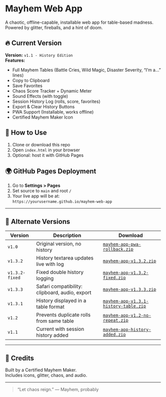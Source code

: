 # Mayhem Web App

A chaotic, offline-capable, installable web app for table-based madness. Powered by glitter, fireballs, and a hint of doom.

## 🔥 Current Version

**Version:** `v1.1 - History Edition`  
**Features:**
- Full Mayhem Tables (Battle Cries, Wild Magic, Disaster Severity, “I’m a…” lines)
- Copy to Clipboard
- Save Favorites
- Chaos Score Tracker + Dynamic Meter
- Sound Effects (with toggle)
- Session History Log (rolls, score, favorites)
- Export & Clear History Buttons
- PWA Support (Installable, works offline)
- Certified Mayhem Maker Icon

## 🧾 How to Use

1. Clone or download this repo
2. Open `index.html` in your browser
3. Optional: host it with GitHub Pages

## 🌍 GitHub Pages Deployment

1. Go to **Settings > Pages**
2. Set source to `main` and root `/`
3. Your live app will be at:  
   `https://yourusername.github.io/mayhem-web-app`

---

## 🧪 Alternate Versions

| Version       | Description                          | Download |
|---------------|--------------------------------------|----------|
| `v1.0`        | Original version, no history         | [`mayhem-app-pwa-rollback.zip`](./versions/mayhem-app-pwa-rollback.zip) |
| `v1.3.2`      | History textarea updates live with log     | [`mayhem-app-v1.3.2.zip`](./versions/mayhem-app-v1.3.2.zip) |
| `v1.3.2-fixed` | Fixed double history logging                | [`mayhem-app-v1.3.2-fixed.zip`](./versions/mayhem-app-v1.3.2-fixed.zip) |
| `v1.3.3`      | Safari compatibility: clipboard, audio, export | [`mayhem-app-v1.3.3.zip`](./versions/mayhem-app-v1.3.3.zip) |
| `v1.3.1`      | History displayed in a table format         | [`mayhem-app-v1.3.1-history-table.zip`](./versions/mayhem-app-v1.3.1-history-table.zip) |
| `v1.2`        | Prevents duplicate rolls from same table   | [`mayhem-app-v1.2-no-repeat.zip`](./versions/mayhem-app-v1.2-no-repeat.zip) |
| `v1.1`        | Current with session history added   | [`mayhem-app-history-added.zip`](./versions/mayhem-app-history-added.zip) |

---

## 🧙 Credits

Built by a Certified Mayhem Maker.  
Includes icons, glitter, chaos, and audio.

---

> “Let chaos reign.” — Mayhem, probably
